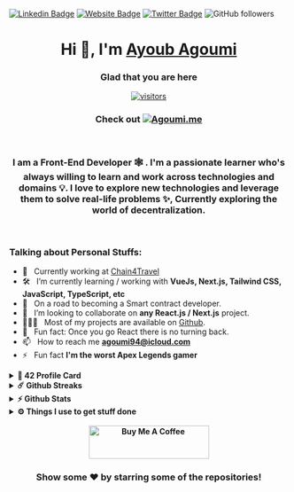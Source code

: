 
[![Linkedin Badge](https://img.shields.io/badge/-LinkedIn-0e76a8?style=flat-square&logo=Linkedin&logoColor=white)](https://www.linkedin.com/in/agoumiayoub/)
[![Website Badge](https://img.shields.io/badge/Website-3b5998?style=flat-square&logo=google-chrome&logoColor=white)](https://agoumi.me/)
[![Twitter Badge](https://img.shields.io/badge/-Twitter-00acee?style=flat-square&logo=Twitter&logoColor=white)](https://twitter.com/AyoubAgoumi)
![GitHub followers](https://img.shields.io/github/followers/ayagoumi?label=Github&style=flat-square)

<div align="center">

# Hi 👋, I'm [Ayoub Agoumi](https://agoumi.me)

</div>

<div align="center">
	
### Glad that you are here 
[![visitors](https://visitor-badge.glitch.me/badge?page_id=${ayagoumi}.${Ayagoumi}&left_color=black&right_color=red)](https://github.com/vn7n24fzkq/github-profile-summary-cards)
<br/>
### Check out [![Agoumi.me](https://agoumi.me)](https://agoumi.me)
<br/>
	
### I am a <b>Front-End Developer 🕸️</b> <!--& Alumni 🎓 of [1337](1337.ma) 🏛-->. I'm a passionate learner who's always willing to learn and work across technologies and domains 💡. I love to explore new technologies and leverage them to solve real-life problems ✨, Currently exploring the world of decentralization.
<br/>

</div>

### Talking about Personal Stuffs:

- 🔭 &nbsp; Currently working at [Chain4Travel](https://chain4travel.com/)
- 🛠 &nbsp; I’m currently learning / working with **VueJs, Next.js, Tailwind CSS, JavaScript, TypeScript, etc**
- 🚀 &nbsp; On a road to becoming a Smart contract developer.
- 👯 &nbsp; I’m looking to collaborate on **any React.js / Next.js** project.
- 👨🏻‍💻 &nbsp; Most of my projects are available on [Github](https://github.com/ayagoumi).
- 👾 &nbsp; Fun fact: Once you go React there is no turning back.
- 📫 &nbsp; How to reach me **[agoumi94@icloud.com](agoumi94@icloud.com)**
- ⚡ &nbsp; Fun fact **I'm the worst Apex Legends gamer**
<!-- - 📝 &nbsp; Checkout my [Resume](https://github.com/ayagoumi/ayagoumi/blob/master/resume.pdf). -->


<details>	
  <summary><b> 42 Profile Card</summary>

  <br />

<img src="https://badge42.vercel.app/api/v2/clavp6tus00400gkumtvfi9ym/stats?cursusId=21&coalitionId=73" alt="ayagoumi's 42 stats" />
</details>

<details>	
  <summary><b>☄️ Github Streaks</b></summary>
    <img height="180em" src="https://github-readme-streak-stats.herokuapp.com?user=ayagoumi&theme=dracula&hide_border=true&date_format=M%20j%5B%2C%20Y%5D&currStreakLabel=FFB86C&currStreakNum=FFB86C" />
  <br />
</details>

<details>	
  <summary><b>⚡ Github Stats</b></summary>
  <br />
  <img height="180em" src="https://github-profile-summary-cards.vercel.app/api/cards/profile-details?username=ayagoumi&theme=dracula" />
  <br/>
  <img height="180em" src="https://github-profile-summary-cards.vercel.app/api/cards/productive-time?username=ayagoumi&theme=dracula"/>
  <img height="180em" src="https://github-profile-summary-cards.vercel.app/api/cards/stats?username=ayagoumi&theme=dracula"/>
  <br/>
  <img height="180em" src="https://github-profile-summary-cards.vercel.app/api/cards/repos-per-language?username=ayagoumi&theme=dracula"/>
  <img height="180em" src="https://github-profile-summary-cards.vercel.app/api/cards/most-commit-language?username=ayagoumi&theme=dracula"/>

  [![Top Langs](https://github-readme-stats.vercel.app/api/top-langs/?username=ayagoumi&langs_count=5&theme=dracula&hide=c,html,Makefile)](https://github.com/anuraghazra/github-readme-stats)

</details>

<details>	
  <br />
  <summary><b>⚙️ Things I use to get stuff done</b></summary>
  	<ul>
  	  <li><b>OS:</b> MacOs Montery</li>
	    <li><b>Laptop: </b> MacBook Pro (M2 2023)</li>
  	    <li><b>Browser: </b> Firefox Web Browser</li>
	    <li><b>Terminal: </b> ZSH: Oh My Zsh (PowerLevel10k)</li>
	    <li><b>Code Editor:</b> VSCode - The best editor out there.</li>
	    <li><b>To Stay Updated:</b> ChatGPT, Dev.to, Medium, Linkedin, Twitter and StackOverflow (-Don't tell anyone-).</li>
	</ul>	
</details>

</br>

<div align="center"><a href="https://www.buymeacoffee.com/agoumi" target="_blank"><img src="https://cdn.buymeacoffee.com/buttons/v2/default-yellow.png" alt="Buy Me A Coffee" height="60px" width="217px" ></a></div>
<div align="center">

### Show some ❤️ by starring some of the repositories!

</div>
